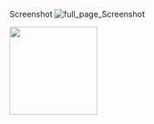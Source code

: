 Screenshot
![full_page_Screenshot](https://user-images.githubusercontent.com/101108751/195974718-6dfe3fd5-e8ad-4e06-87d3-2877c4e9e8ea.png)


<img width="154" src="https://user-images.githubusercontent.com/101108751/195974718-6dfe3fd5-e8ad-4e06-87d3-2877c4e9e8ea.png">
